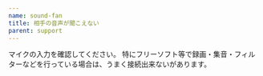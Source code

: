 ```yaml
---
name: sound-fan
title: 相手の音声が聞こえない
parent: support
---
```


マイクの入力を確認してください。
特にフリーソフト等で録画・集音・フィルターなどを行っている場合は、うまく接続出来ないがあります。
